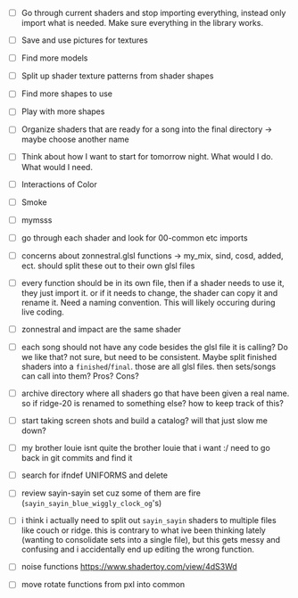 - [ ] Go through current shaders and stop importing everything, instead only import what is needed. Make sure everything in the library works.
- [ ] Save and use pictures for textures
- [ ] Find more models
- [ ] Split up shader texture patterns from shader shapes
- [ ] Find more shapes to use
- [ ] Play with more shapes
- [ ] Organize shaders that are ready for a song into the final directory -> maybe choose another name
- [ ] Think about how I want to start for tomorrow night. What would I do. What would I need.
- [ ] Interactions of Color
- [ ] Smoke
- [ ] mymsss
- [ ] go through each shader and look for 00-common etc imports

- [ ] concerns about zonnestral.glsl functions -> my_mix, sind, cosd, added, ect. should split these out to their own glsl files
- [ ] every function should be in its own file, then if a shader needs to use it, they just import it. or if it needs to change, the shader can copy it and rename it. Need a naming convention. This will likely occuring during live coding.

- [ ] zonnestral and impact are the same shader
- [ ] each song should not have any code besides the glsl file it is calling? Do we like that? not sure, but need to be consistent.  Maybe split finished shaders into a `finished`/`final`. those are all glsl files. then sets/songs can call into them? Pros? Cons?
- [ ] archive directory where all shaders go that have been given a real name. so if ridge-20 is renamed to something else? how to keep track of this?
- [ ] start taking screen shots and build a catalog? will that just slow me down? 
- [ ] my brother louie isnt quite the brother louie that i want :/ need to go back in git commits and find it

- [ ] search for ifndef UNIFORMS and delete
- [ ] review sayin-sayin set cuz some of them are fire (`sayin_sayin_blue_wiggly_clock_og`'s)
- [ ] i think i actually need to split out `sayin_sayin` shaders to multiple files like couch or ridge. this is contrary to what ive been thinking lately (wanting to consolidate sets into a single file), but this gets messy and confusing and i accidentally end up editing the wrong function.


- [ ] noise functions https://www.shadertoy.com/view/4dS3Wd
- [ ] move rotate functions from pxl into common
